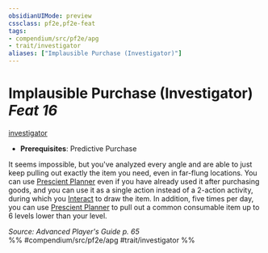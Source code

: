```yaml
---
obsidianUIMode: preview
cssclass: pf2e,pf2e-feat
tags:
- compendium/src/pf2e/apg
- trait/investigator
aliases: ["Implausible Purchase (Investigator)"]
---
```

# Implausible Purchase (Investigator)  *Feat 16*  
[investigator](rules/traits/investigator-apg.md "Investigator Class Trait")  

- **Prerequisites**: Predictive Purchase

It seems impossible, but you've analyzed every angle and are able to just keep pulling out exactly the item you need, even in far-flung locations. You can use [Prescient Planner](compendium/feats/prescient-planner-apg.md) even if you have already used it after purchasing goods, and you can use it as a single action instead of a 2-action activity, during which you [Interact](rules/actions/interact.md) to draw the item. In addition, five times per day, you can use [Prescient Planner](compendium/feats/prescient-planner-apg.md) to pull out a common consumable item up to 6 levels lower than your level.

*Source: Advanced Player's Guide p. 65*  
%% #compendium/src/pf2e/apg #trait/investigator %%